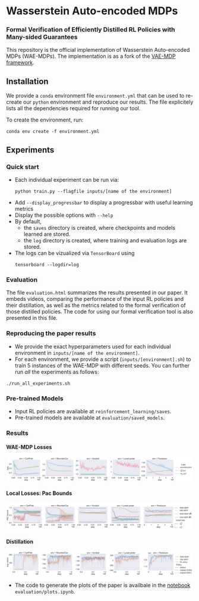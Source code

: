 # Wasserstein Auto-encoded MDPs
### Formal Verification of Efficiently Distilled RL Policies with Many-sided Guarantees
This repository is the official implementation of Wasserstein Auto-encoded MDPs (WAE-MDPs).
The implementation is as a fork of the [VAE-MDP framework](https://github.com/florentdelgrange/vae_mdp).

## Installation
We provide a `conda` environment file `environment.yml` that can be used to re-create our `python` environment and reproduce our results.
The file explicitely lists all the dependencies required for running our tool.

To create the environment, run:
```shell
conda env create -f environment.yml
```

## Experiments
### Quick start
- Each individual experiment can be run via:
    ```shell
    python train.py --flagfile inputs/[name of the environment] 
    ```
- Add `--display_progressbar` to display a progressbar with useful learning metrics
- Display the possible options with `--help`
- By default,
   - the `saves` directory is created, where checkpoints and models learned are stored.
   - the `log` directory is created, where training and evaluation logs are stored.
- The logs can be vizualized via `TensorBoard` using
  ```shell
  tensorboard --logdir=log
  ```

### Evaluation
The file `evaluation.html` summarizes the results presented in our paper.
It embeds videos, comparing the performance of the input RL policies and their distillation, as well as the metrics related to the formal verification of those distilled policies.
The code for using our formal verification tool is also presented in this file.

### Reproducing the paper results
- We provide the exact hyperparameters used for each individual environment in `inputs/[name of the environment]`.
- For each environment, we provide a script (`inputs/[environment].sh`) to train 5 instances of the WAE-MDP with different seeds.
You can further run *all* the experiments as follows:
```shell
./run_all_experiments.sh
```
### Pre-trained Models
- Input RL policies are available at `reinforcement_learning/saves`.
- Pre-trained models are available at `evaluation/saved_models`.
### Results
#### WAE-MDP Losses
![pac_bounds](evaluation/loss.png)
#### Local Losses: Pac Bounds
![pac_bounds](evaluation/local_losses.png)
#### Distillation
![distillation](evaluation/eval_policy.png)
- The code to generate the plots of the paper is availbale in the [notebook](https://jupyter.org/) `evaluation/plots.ipynb`.

